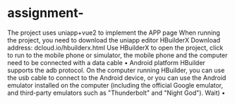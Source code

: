 # assignment-
The project uses uniapp+vue2 to implement the APP page
When running the project, you need to download the uniapp editor HBuilderX
Download address: dcloud.io/hbuilderx.html
Use HBuilderX to open the project, click to run to the mobile phone or simulator, the mobile phone and the computer need to be connected with a data cable
• Android platform
HBuilder supports the adb protocol. On the computer running HBuilder, you can use the usb cable to connect to the Android device, or you can use the Android emulator installed on the computer (including the official Google emulator, and third-party emulators such as "Thunderbolt" and "Night God"). Wait)
• 
